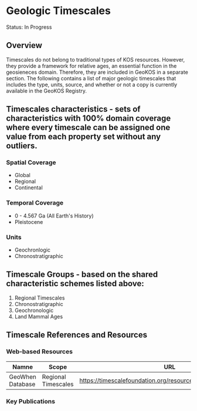 # Geologic Timescales
Status: In Progress
## Overview
Timescales do not belong to traditional types of KOS resources. However, they provide a framework for relative ages, an essential function in the geosieneces domain. Therefore, they are included in GeoKOS in a separate section. The following contains a list of major geologic timescales that includes the type, units, source, and whether or not a copy is currently available in the GeoKOS Registry.

## Timescales characteristics - sets of characteristics with 100% domain coverage where every timescale can be assigned one value from each property set without any outliers. 
### Spatial Coverage
* Global 
* Regional
* Continental

### Temporal Coverage
* 0 - 4.567 Ga (All Earth's History)
* Pleistocene

### Units
* Geochronlogic 
* Chronostratigraphic

## Timescale Groups - based on the shared characteristic schemes listed above:
1. Regional Timescales
2. Chronostratigraphic
3. Geochronologic
4. Land Mammal Ages


## Timescale References and Resources
### Web-based Resources
| Namne | Scope | URL | Description |
| -- | -- | -- | -- |
| GeoWhen Database | Regional Timescales | https://timescalefoundation.org/resources/geowhen/regions.html | |

### Key Publications


